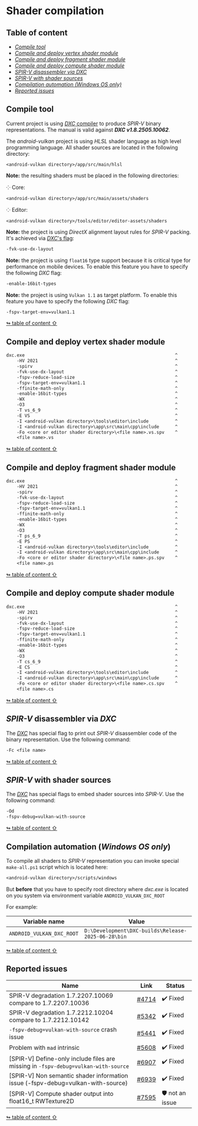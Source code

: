 
# Shader compilation

## <a id="table-of-content">Table of content</a>

- [_Compile tool_](#compile-tool)
- [_Compile and deploy vertex shader module_](#compile-vs)
- [_Compile and deploy fragment shader module_](#compile-fs)
- [_Compile and deploy compute shader module_](#compile-cs)
- [_SPIR-V disassembler via DXC_](#spirv-disassm)
- [_SPIR-V with shader sources_](#spirv-sources)
- [_Compilation automation \(Windows OS only\)_](#automation)
- [_Reported issues_](#issues)

## <a id="compile-tool">Compile tool</a>

Current project is using [_DXC_ compiler](https://github.com/microsoft/DirectXShaderCompiler) to produce _SPIR-V_ binary representations. The manual is valid against **_DXC v1.8.2505.10062_**.

The _android-vulkan_ project is using _HLSL_ shader language as high level programming language. All shader sources are located in the following directory:

`<android-vulkan directory>/app/src/main/hlsl`

**Note:** the resulting shaders must be placed in the following directories:

⁘ Core:

`<android-vulkan directory>/app/src/main/assets/shaders`

⁘ Editor:

`<android-vulkan directory>/tools/editor/editor-assets/shaders`

**Note:** the project is using _DirectX_ alignment layout rules for _SPIR-V_ packing. It's achieved via [_DXC_'s flag](https://github.com/microsoft/DirectXShaderCompiler/blob/master/docs/SPIR-V.rst#memory-layout-rules):

```txt
-fvk-use-dx-layout
```

**Note:** the project is using `float16` type support because it is critical type for performance on mobile devices. To enable this feature you have to specify the following _DXC_ flag:

```txt
-enable-16bit-types
```

**Note:** the project is using `Vulkan 1.1` as target platform. To enable this feature you have to specify the following _DXC_ flag:

```txt
-fspv-target-env=vulkan1.1
```

[↬ table of content ⇧](#table-of-content)

## <a id="compile-vs">Compile and deploy vertex shader module</a>

```txt
dxc.exe                                                         ^
    -HV 2021                                                    ^
    -spirv                                                      ^
    -fvk-use-dx-layout                                          ^
    -fspv-reduce-load-size                                      ^
    -fspv-target-env=vulkan1.1                                  ^
    -ffinite-math-only                                          ^
    -enable-16bit-types                                         ^
    -WX                                                         ^
    -O3                                                         ^
    -T vs_6_9                                                   ^
    -E VS                                                       ^
    -I <android-vulkan directory>\tools\editor\include          ^
    -I <android-vulkan directory>\app\src\main\cpp\include      ^
    -Fo <core or editor shader directory>\<file name>.vs.spv    ^
    <file name>.vs
```

[↬ table of content ⇧](#table-of-content)

## <a id="compile-fs">Compile and deploy fragment shader module</a>

```txt
dxc.exe                                                         ^
    -HV 2021                                                    ^
    -spirv                                                      ^
    -fvk-use-dx-layout                                          ^
    -fspv-reduce-load-size                                      ^
    -fspv-target-env=vulkan1.1                                  ^
    -ffinite-math-only                                          ^
    -enable-16bit-types                                         ^
    -WX                                                         ^
    -O3                                                         ^
    -T ps_6_9                                                   ^
    -E PS                                                       ^
    -I <android-vulkan directory>\tools\editor\include          ^
    -I <android-vulkan directory>\app\src\main\cpp\include      ^
    -Fo <core or editor shader directory>\<file name>.ps.spv    ^
    <file name>.ps
```

[↬ table of content ⇧](#table-of-content)

## <a id="compile-cs">Compile and deploy compute shader module</a>

```txt
dxc.exe                                                         ^
    -HV 2021                                                    ^
    -spirv                                                      ^
    -fvk-use-dx-layout                                          ^
    -fspv-reduce-load-size                                      ^
    -fspv-target-env=vulkan1.1                                  ^
    -ffinite-math-only                                          ^
    -enable-16bit-types                                         ^
    -WX                                                         ^
    -O3                                                         ^
    -T cs_6_9                                                   ^
    -E CS                                                       ^
    -I <android-vulkan directory>\tools\editor\include          ^
    -I <android-vulkan directory>\app\src\main\cpp\include      ^
    -Fo <core or editor shader directory>\<file name>.cs.spv    ^
    <file name>.cs
```

[↬ table of content ⇧](#table-of-content)

## <a id="spirv-disassm">_SPIR-V_ disassembler via _DXC_</a>

The [_DXC_](https://github.com/microsoft/DirectXShaderCompiler) has special flag to print out _SPIR-V_ disassembler code of the binary representation. Use the following command:

```txt
-Fc <file name>
```

[↬ table of content ⇧](#table-of-content)

## <a id="spirv-sources">_SPIR-V_ with shader sources</a>

The [_DXC_](https://github.com/microsoft/DirectXShaderCompiler) has special flags to embed shader sources into _SPIR-V_. Use the following command:

```txt
-Od
-fspv-debug=vulkan-with-source
```

[↬ table of content ⇧](#table-of-content)

## <a id="automation">Compilation automation (_Windows OS only_)</a>

To compile all shaders to _SPIR-V_ representation you can invoke special `make-all.ps1` script which is located here:

```txt
<android-vulkan directory>/scripts/windows
```

But **before** that you have to specify root directory where _dxc.exe_ is located on you system via environment variable `ANDROID_VULKAN_DXC_ROOT`

For example:

Variable name | Value
--- | ---
`ANDROID_VULKAN_DXC_ROOT` | `D:\Development\DXC-builds\Release-2025-06-28\bin`

[↬ table of content ⇧](#table-of-content)

## <a id="issues">Reported issues</a>

Name | Link | Status
--- | --- | ---
SPIR-V degradation 1.7.2207.10069 compare to 1.7.2207.10036 | [#4714](https://github.com/microsoft/DirectXShaderCompiler/issues/4714) | ✔️ Fixed
SPIR-V degradation 1.7.2212.10204 compare to 1.7.2212.10142 | [#5342](https://github.com/microsoft/DirectXShaderCompiler/issues/5342) | ✔️ Fixed
`-fspv-debug=vulkan-with-source` crash issue | [#5441](https://github.com/microsoft/DirectXShaderCompiler/issues/5441) | ✔️ Fixed
Problem with `mad` intrinsic | [#5608](https://github.com/microsoft/DirectXShaderCompiler/issues/5608) | ✔️ Fixed
[SPIR-V] Define-only include files are missing in `-fspv-debug=vulkan-with-source` | [#6907](https://github.com/microsoft/DirectXShaderCompiler/issues/6907) | ✔️ Fixed
[SPIR-V] Non semantic shader information issue (-fspv-debug=vulkan-with-source) | [#6939](https://github.com/microsoft/DirectXShaderCompiler/issues/6939) | ✔️ Fixed
[SPIR-V] Compute shader output into float16_t RWTexture2D | [#7595](https://github.com/microsoft/DirectXShaderCompiler/issues/7595) | 🛡️ not an issue

[↬ table of content ⇧](#table-of-content)
